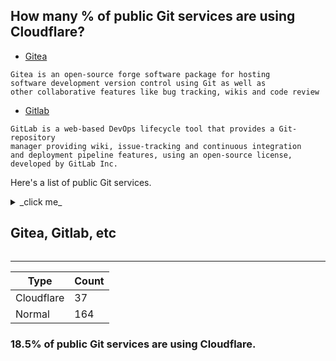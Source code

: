 ## How many % of public Git services are using Cloudflare?


- [Gitea](https://en.wikipedia.org/wiki/Gitea)
```
Gitea is an open-source forge software package for hosting 
software development version control using Git as well as 
other collaborative features like bug tracking, wikis and code review
```

- [Gitlab](https://en.wikipedia.org/wiki/Gitlab)
```
GitLab is a web-based DevOps lifecycle tool that provides a Git-repository 
manager providing wiki, issue-tracking and continuous integration 
and deployment pipeline features, using an open-source license, developed by GitLab Inc.
```


Here's a list of public Git services.


<details>
<summary>_click me_

## Gitea, Gitlab, etc
</summary>

| Site | Cloudflared |
| --- | --- |
| auth.doeber.nl | No |
| authoritah.io | No |
| bitbucket.org | No |
| black.uber.space | No |
| ccr.calibrate.be | No |
| ceregatti.com | No |
| code.antopie.org | No |
| code.briarproject.org | No |
| code.crosse.org | Yes |
| code.habd.as | No |
| code.ita-prog.pl | No |
| code.lag.net | No |
| code.netlandish.com | No |
| codeberg.org | No |
| codelens.dev | Yes |
| de.edumat.io | No |
| dev.lovelyhq.com | No |
| dev.sum7.eu | No |
| devheroes.codes | Yes |
| doc-user.qware.tech | No |
| drone.tildegit.org | No |
| erj4.uk | No |
| finallycoffee.eu | No |
| forge.chapril.org | No |
| framagit.org | No |
| g.plsnotracking.com | No |
| gameinfuser.com | No |
| git.53hor.net | No |
| git.acloud.one | Yes |
| git.activitypub.dev | No |
| git.aite.xyz | No |
| git.alles.cx | No |
| git.artezio.net | No |
| git.augendre.info | No |
| git.b-ehlers.de | No |
| git.bsmg.dev | Yes |
| git.chasekidder.com | Yes |
| git.chenguanzhou.com | No |
| git.cyberjinh.fr | No |
| git.data.coop | No |
| git.deuchnord.fr | No |
| git.devuan.org | No |
| git.disroot.org | No |
| git.dmxcontrol-projects.org | No |
| git.ecoservice24.de | Yes |
| git.educate.center | No |
| git.fcloud.ovh | No |
| git.fdn.fr | No |
| git.feneas.org | No |
| git.finallycoffee.eu | No |
| git.fsfe.org | No |
| git.gaiaservice.fr | No |
| git.geekservice.de | No |
| git.govtop.cn | No |
| git.hardenedbsd.org | Yes |
| git.hiitsdevin.dev | Yes |
| git.hnmediatech.com | No |
| git.honeypot.im | No |
| git.iamthefij.com | Yes |
| git.imrc.kist.re.kr | No |
| git.internal.services.oscarchou.com | No |
| git.it-neuhauser.de | No |
| git.ita-ausbildung.de | No |
| git.ixarea.com | No |
| git.jami.net | No |
| git.jeddunk.xyz | No |
| git.joinplu.me | No |
| git.kageru.moe | No |
| git.kaki87.net | No |
| git.kiwifarms.net | Yes |
| git.kknos.uber.space | No |
| git.klingt.net | No |
| git.koesters.xyz | No |
| git.kwarde.com | No |
| git.lighttpd.net | No |
| git.mafiasi.de | No |
| git.minicloud.xyz | Yes |
| git.mitchellhansen.info | No |
| git.mutuellegsmc.fr | No |
| git.nixnet.services | No |
| git.nogafam.es | No |
| git.obicloud.net | Yes |
| git.openprivacy.ca | No |
| git.oroques.dev | No |
| git.ovs.aktivbank-factoring.de | No |
| git.paintingofapples.com | No |
| git.passageenseine.fr | No |
| git.plsnotracking.com | No |
| git.plspnkt.uber.space | No |
| git.pofilo.fr | No |
| git.polytech-services-nancy.fr | No |
| git.pyrocko.org | No |
| git.radio.clubs.etsit.upm.es | No |
| git.rbcommunity.info | Yes |
| git.regar42.fr | No |
| git.riper.fr | No |
| git.rootevolution.clients.goautomate.ai | No |
| git.safemobile.org | No |
| git.sangraha.xyz | No |
| git.sdf.org | No |
| git.service.liminalytics.com | No |
| git.service.wobcom.consulting | No |
| git.services.fbbgg.hs-woe.de | No |
| git.services.filesperhour.de | No |
| git.services.randers.dk | No |
| git.shaiya.net | Yes |
| git.shivering-isles.com | Yes |
| git.slashdev.space | No |
| git.teknik.io | Yes |
| git.the-mcloud.ml | Yes |
| git.tilize.me | No |
| git.timshome.page | No |
| git.tldp.org | No |
| git.user7er0.duckdns.org | Yes |
| git.usercode.de | No |
| git.vpn.ddkfm.de | Yes |
| git.vvn.space | No |
| git.wappler.systems | No |
| git.web.net | No |
| git.webpro.ltd | No |
| git.websecure.pt | Yes |
| git.whitestores-services.co.uk | No |
| git.work-tracker.net | No |
| git.x-service.be | No |
| git.xintesa.com | Yes |
| git.xtechnology.org | No |
| git.zero-knowledge.org | No |
| gitdab.com | Yes |
| gitea-edumedia.evolix.org | No |
| gitea.basealt.ru | No |
| gitea.cauchyma.uber.space | No |
| gitea.citizen4.eu | No |
| gitea.cloudchainsecurity.com | No |
| gitea.danghr.com | No |
| gitea.datahoarding.agency | No |
| gitea.ddkand.com | No |
| gitea.deliverik.com | No |
| gitea.dservice.software.ennit.de | No |
| gitea.dynvpn.de | No |
| gitea.educate.center | No |
| gitea.evolix.org | No |
| gitea.fablabchemnitz.de | No |
| gitea.gernot-payer.de | No |
| gitea.iitdh.ac.in | No |
| gitea.it | Yes |
| gitea.kaaaxcreators.de | Yes |
| gitea.knockturnmc.com | No |
| gitea.marcopacs.com | No |
| gitea.moonside.games | No |
| gitea.narbonne-accessoires.fr | No |
| gitea.onl.yum-pay.com | No |
| gitea.pep.foundation | No |
| gitea.planet-casio.com | No |
| gitea.planthree.net | No |
| gitea.service.jsoude.net | No |
| gitea.service.niedersachsen.dev | No |
| gitea.services.decentm.com | Yes |
| gitea.shuishan.net.cn | No |
| gitea.stubbe.rocks | No |
| gitea.thebrokenrail.com | No |
| gitea.tobias-huebner.org | No |
| gitea.xinje.cc | No |
| gitee.com | No |
| github.com | No |
| github.dbalegends.com | Yes |
| github.tjshosting.com | Yes |
| gitlab.com | Yes |
| gitlab.freedesktop.org | No |
| gitlab.gnome.org | No |
| gitlab.matrix.org | Yes |
| gitlab.tails.boum.org | No |
| gitlab.torproject.org | No |
| inpro.informatik.uni-freiburg.de | No |
| intra.git.insite.gov.on.ca | No |
| kolaente.dev | Yes |
| kylie.cs.tu-dortmund.de | No |
| launchpad.net | No |
| libregit.org | Yes |
| linvyang.com | No |
| msg.hoppinglife.com | No |
| opendev.org | No |
| ovh-1.lucasst.work | No |
| printservice.ntgmbh.de | No |
| rbcommunity.info | Yes |
| scm.octopost.eu | Yes |
| source.puri.sm | No |
| source.small-tech.org | No |
| sourceforge.net | No |
| sr.ht | No |
| support.dev.procad.pl | No |
| terk.uber.space | No |
| tildegit.org | No |
| tracker.adverpost.com | No |
| tracker.sagosec.com | No |
| try.gitea.io | Yes |
| update.ycms.pw | No |
| vmi528339.contaboserver.net | Yes |
| www.bitfork.net | No |
| www.git.govindgnana.com | No |
| www.github.dbalegends.com | Yes |
| www.hendrik-fichtenberger.de | No |

</details>


-----

| Type | Count |
| --- | --- | 
| Cloudflare | 37 |
| Normal | 164 |


### 18.5% of public Git services are using Cloudflare.
